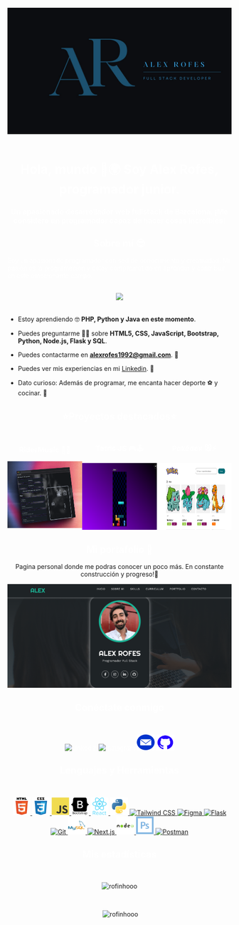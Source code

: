 <div align="center">
</br>
  <img src="img/canva.jpeg">
</div>
</br>

<h1 align="center" style="color: #ffffff;">Hola, mundo 👋🌍 Soy Alex Rofes, programador junior.</h1>
<h3 align="center" style="color: #ffffff;">Un apasionado desarrollador web fullstack de Barcelona. ¡Me considero un programador capaz de hacer cosas increíbles!</h3>


<h2 align="center" style="color: #ffffff;">Sobre mí 😎</h2>
<p style="color: #ffffff;">Soy un apasionado programador con sed de conocimiento y creatividad. Mi pasión es la programación y estoy comprometido en aprender y contribuir en este emocionante campo.</p>
</br>
<div align="center">
  <img src="https://media.giphy.com/media/bGgsc5mWoryfgKBx1u/giphy.gif" width="200">
</div>
</br>



- Estoy aprendiendo 🤓 **PHP, Python y Java en este momento**.

- Puedes preguntarme 🙋‍♀️ sobre **HTML5, CSS, JavaScript, Bootstrap, Python, Node.js, Flask y SQL**.

- Puedes contactarme en **alexrofes1992@gmail.com**. 📩

- Puedes ver mis experiencias en mi <a href="https://www.linkedin.com/in/%C3%A0lexrofesgalobardes/">Linkedin</a>. 📃


- Dato curioso: Además de programar, me encanta hacer deporte ⚽ y cocinar. 🦐

<h2 align="center" style="color: #ffffff;">⭐Proyectos destacados⭐</h2>

<div style="display: flex; justify-content: space-around; align-items: center; overflow-x: auto; white-space: nowrap;">

  <div style="text-align: center;">
    <h3 style="color: #ffffff;">RiderMusic 🎹🎵</h3>
    <a href="https://rider-creation-app.onrender.com/">
      <img src="img/rider.PNG" style="width: 200px; height: 150px;">
    </a>
  </div>

  <div style="text-align: center;">
    <h3 style="color: #ffffff;">Tetris JS 🎮🕹️</h3>
    <a href="https://tetris-by-alex.vercel.app/">
      <img src="img/tetris-app.PNG" style="width: 200px; height: 150px;">
    </a>
  </div>

  <div style="text-align: center;">
    <h3 style="color: #ffffff;">Pokédex 🐭⚡️</h3>
    <a href="https://pokedex-kappa-jade.vercel.app/">
      <img src="img/pokedex-img.PNG" style="width: 200px; height: 150px;">
    </a>
  </div>

  <!-- Agrega más proyectos aquí siguiendo el mismo patrón -->

</div>







<h2 align="center" style="color: #ffffff;">Mi portafolio 📝</h2>
<p align="center">Pagina personal donde me podras conocer un poco más. En constante construcción y progreso!🌳</p>
<a href="https://alexrofes.vercel.app/#portfolio">
<img src="img/portafolio.PNG"></a>

<h2 align="center" style="color: #ffffff;">Conéctate conmigo</h2>
</br>

<p align="center">
  <a href="https://linkedin.com/in/https://www.linkedin.com/in/%c3%a0lexrofesgalobardes/" target="blank" style="color: #ffffff;">
    <img src="https://raw.githubusercontent.com/rahuldkjain/github-profile-readme-generator/master/src/images/icons/Social/linked-in-alt.svg" alt="LinkedIn" height="30" width="40" />
  </a>
  <a href="https://instagram.com/https://www.instagram.com/alex_rofes/" target="blank" style="color: #ffffff;">
    <img src="https://raw.githubusercontent.com/rahuldkjain/github-profile-readme-generator/master/src/images/icons/Social/instagram.svg" alt="Instagram" height="30" width="40" />
  </a>
  <a href="mailto:alexrofes1992@gmail.com" target="blank" style="color: #ffffff;"> <img src="img/email.png" height="35" width="40" /></a>
  <a href="https://github.com/RofinhoOo" target="blank" style="color: #ffffff;"> <img src="img/github.png" height="35" width="40" /></a>
</p>


<h2 align="center" style="color: #ffffff;">Lenguajes y Herramientas</h2>
</br>
<p align="center">
<a href="https://www.w3.org/html/" target="_blank">
    <img src="https://raw.githubusercontent.com/devicons/devicon/master/icons/html5/html5-original-wordmark.svg" alt="HTML5" width="40" height="40"/>
  </a>
  <a href="https://www.w3schools.com/css/" target="_blank">
    <img src="https://raw.githubusercontent.com/devicons/devicon/master/icons/css3/css3-original-wordmark.svg" alt="CSS3" width="40" height="40"/>
  </a>
  <a href="https://developer.mozilla.org/en-US/docs/Web/JavaScript" target="_blank">
    <img src="https://raw.githubusercontent.com/devicons/devicon/master/icons/javascript/javascript-original.svg" alt="JavaScript" width="40" height="40"/>
  </a>
   <a href="https://getbootstrap.com" target="_blank">
    <img src="https://raw.githubusercontent.com/devicons/devicon/master/icons/bootstrap/bootstrap-plain-wordmark.svg" alt="Bootstrap" width="40" height="40"/>
  </a>
  <a href="https://reactjs.org/" target="_blank">
    <img src="https://raw.githubusercontent.com/devicons/devicon/master/icons/react/react-original-wordmark.svg" alt="React" width="40" height="40"/>
  </a>
  <a href="https://www.python.org" target="_blank">
    <img src="https://raw.githubusercontent.com/devicons/devicon/master/icons/python/python-original.svg" alt="Python" width="40" height="40"/>
  </a>
  <a href="https://tailwindcss.com/" target="_blank">
    <img src="https://www.vectorlogo.zone/logos/tailwindcss/tailwindcss-icon.svg" alt="Tailwind CSS" width="40" height="40"/>
  </a>
  <a href="https://www.figma.com/" target="_blank">
    <img src="https://www.vectorlogo.zone/logos/figma/figma-icon.svg" alt="Figma" width="40" height="40"/>
  </a>
  <a href="https://flask.palletsprojects.com/" target="_blank">
    <img src="https://www.vectorlogo.zone/logos/pocoo_flask/pocoo_flask-icon.svg" alt="Flask" width="40" height="40"/>
  </a>
  <a href="https://git-scm.com/" target="_blank">
    <img src="https://www.vectorlogo.zone/logos/git-scm/git-scm-icon.svg" alt="Git" width="40" height="40"/>
  </a> 
  <a href="https://www.mysql.com/" target="_blank">
    <img src="https://raw.githubusercontent.com/devicons/devicon/master/icons/mysql/mysql-original-wordmark.svg" alt="MySQL" width="40" height="40"/>
  </a>
  <a href="https://nextjs.org/" target="_blank">
    <img src="https://cdn.worldvectorlogo.com/logos/nextjs-2.svg" alt="Next.js" width="40" height="40"/>
  </a>
  <a href="https://nodejs.org" target="_blank">
    <img src="https://raw.githubusercontent.com/devicons/devicon/master/icons/nodejs/nodejs-original-wordmark.svg" alt="Node.js" width="40" height="40"/>
  </a>
  <a href="https://www.photoshop.com/en" target="_blank">
    <img src="https://raw.githubusercontent.com/devicons/devicon/master/icons/photoshop/photoshop-line.svg" alt="Photoshop" width="40" height="40"/>
  </a>
  <a href="https://postman.com" target="_blank">
    <img src="https://www.vectorlogo.zone/logos/getpostman/getpostman-icon.svg" alt="Postman" width="40" height="40"/>
  </a>
</p>

<h2 align="center" style="color: #ffffff;">Mis estadísticas</h2>
</br>
<div align="center">
<p><img align="center" style="#f0f0f0" src="https://github-readme-stats.vercel.app/api/top-langs?username=rofinhooo&show_icons=true&locale=en&layout=compact" alt="rofinhooo" /></p>
</br>
<p>&nbsp;<img align="center" style="#f0f0f0" src="https://github-readme-stats.vercel.app/api?username=rofinhooo&show_icons=true&locale=en" alt="rofinhooo" /></p>
</div>

